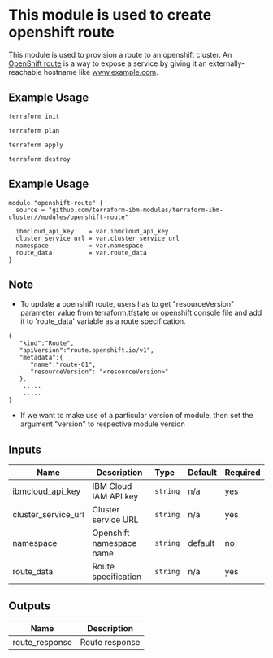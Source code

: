 # This module is used to create openshift route

This module is used to provision a route to an openshift cluster. An [OpenShift route](https://docs.openshift.com/enterprise/3.0/architecture/core_concepts/routes.html) is a way to expose a service by giving it an externally-reachable hostname like www.example.com.


## Example Usage

```
terraform init
```
```
terraform plan
```
```
terraform apply
```
```
terraform destroy
```
## Example Usage

``` hcl
module "openshift-route" {
  source = "github.com/terraform-ibm-modules/terraform-ibm-cluster//modules/openshift-route"

  ibmcloud_api_key    = var.ibmcloud_api_key
  cluster_service_url = var.cluster_service_url
  namespace           = var.namespace
  route_data          = var.route_data
}
```
<!-- BEGINNING OF PRE-COMMIT-TERRAFORM DOCS HOOK -->

## Note

* To update a openshift route, users has to get "resourceVersion" parameter value from terraform.tfstate or openshift console file and add it to 'route_data' variable as a route specification.

``` Route Specfication
{
   "kind":"Route",
   "apiVersion":"route.openshift.io/v1",
   "metadata":{
      "name":"route-01",
      "resourceVersion": "<resourceVersion>"
   },
	.....
	.....
}
```
* If we want to make use of a particular version of module, then set the argument "version" to respective module version

## Inputs

| Name                     | Description                                                    | Type   |Default  |Required |
|--------------------------|----------------------------------------------------------------|:-------|:--------|:--------|
| ibmcloud_api_key         | IBM Cloud IAM API key                                          |`string`| n/a     | yes     |
| cluster_service_url      | Cluster service URL                                            |`string`| n/a     | yes     |
| namespace                | Openshift namespace name                                       |`string`| default | no      |
| route_data               | Route specification                                            |`string`| n/a     | yes     |

## Outputs

| Name                     | Description                |
|--------------------------|----------------------------|
| route_response           | Route response             |


<!-- END OF PRE-COMMIT-TERRAFORM DOCS HOOK -->